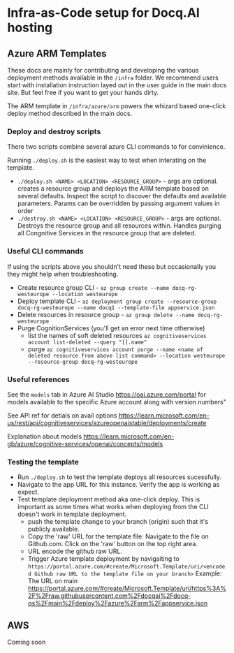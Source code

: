 # Infra-as-Code setup for Docq.AI hosting

## Azure ARM Templates

These docs are mainly for contributing and developing the various deployment methods available in the `/infra` folder. We recommend users start with installation instruction layed out in the user guide in the main docs site. But feel free if you want to get your hands dirty.

The ARM template in `/infra/azure/arm` powers the whizard based one-click deploy method described in the main docs.

### Deploy and destroy scripts

There two scripts combine several azure CLI commands to for convinience.

Running `./deploy.sh` is the easiest way to test when interating on the template.

- `./deploy.sh <NAME> <LOCATION> <RESOURCE_GROUP>` - args are optional. creates a resource group and deploys the ARM template based on several defaults. Inspect the script to discover the defaults and available parameters. Params can be overridden by passing argument values in order
- `./destroy.sh <NAME> <LOCATION> <RESOURCE_GROUP>` - args are optional. Destroys the resource group and all resources within. Handles purging all Congnitive Services in the resource group that are deleted.

### Useful CLI commands

If using the scripts above you shouldn't need these but occasionally you they might help when troubleshooting.

- Create resource group CLI - `az group create --name docq-rg-westeurope --location westeurope`
- Deploy template CLI - `az deployment group create --resource-group docq-rg-westeurope --name docq1 --template-file appservice.json`
- Delete resources in resource group - `az group delete --name docq-rg-westeurope`
- Purge CognitionServices (you'll get an error next time otherwise)
  - list the names of soft deleted resources `az cognitiveservices account list-deleted --query "[].name"`
  - purge `az cognitiveservices account purge --name <name of deleted resource from above list command> --location westeurope --resource-group docq-rg-westeurope`

### Useful references

See the `models` tab in Azure AI Studio <https://oai.azure.com/portal> for models available to the specific Azure account along with version numbers"

See API ref for detials on avail options <https://learn.microsoft.com/en-us/rest/api/cognitiveservices/azureopenaistable/deployments/create>

Explanation about models <https://learn.microsoft.com/en-gb/azure/cognitive-services/openai/concepts/models>

### Testing the template

- Run `./deploy.sh` to test the template deploys all resources sucessfully.
- Navigate to the app URL for this instance. Verify the app is working as expect.
- Test template deployment method aka one-click deploy. This is important as some times what works when deploying from the CLI doesn't work in template deployment.
  - push the template change to your branch (origin) such that it's publicly available.
  - Copy the 'raw' URL for the template file: Navigate to the file on Github.com. Click on the 'raw' button on the top right area.
  - URL encode the github raw URL.
  - Trigger Azure template deployment by navigaiting to `https://portal.azure.com/#create/Microsoft.Template/uri/<encoded Github raw URL to the template file on your branch>`
  Example: The URL on main <https://portal.azure.com/#create/Microsoft.Template/uri/https%3A%2F%2Fraw.githubusercontent.com%2Fdocqai%2Fdocq-qs%2Fmain%2Fdeploy%2Fazure%2Farm%2Fappservice.json>


## AWS

Coming soon
